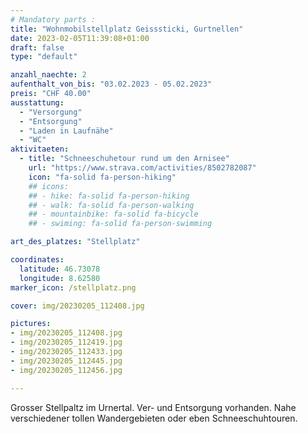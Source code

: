 ```yaml
---
# Mandatory parts :
title: "Wohnmobilstellplatz Geisssticki, Gurtnellen"
date: 2023-02-05T11:39:08+01:00
draft: false
type: "default"

anzahl_naechte: 2
aufenthalt_von_bis: "03.02.2023 - 05.02.2023"
preis: "CHF 40.00"
ausstattung:
  - "Versorgung"
  - "Entsorgung"
  - "Laden in Laufnähe"
  - "WC"
aktivitaeten:
  - title: "Schneeschuhetour rund um den Arnisee"
    url: "https://www.strava.com/activities/8502782087"
    icon: "fa-solid fa-person-hiking"
    ## icons:
    ## - hike: fa-solid fa-person-hiking
    ## - walk: fa-solid fa-person-walking
    ## - mountainbike: fa-solid fa-bicycle
    ## - swiming: fa-solid fa-person-swimming

art_des_platzes: "Stellplatz"

coordinates:
  latitude: 46.73078
  longitude: 8.62580
marker_icon: /stellplatz.png

cover: img/20230205_112408.jpg

pictures: 
- img/20230205_112408.jpg
- img/20230205_112419.jpg
- img/20230205_112433.jpg
- img/20230205_112445.jpg
- img/20230205_112456.jpg

---
```

Grosser Stellpaltz im Urnertal. Ver- und Entsorgung vorhanden. Nahe verschiedener tollen Wandergebieten oder eben Schneeschuhtouren.